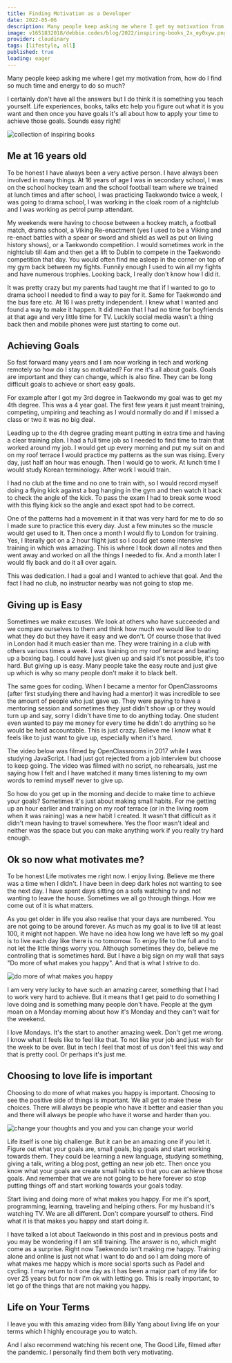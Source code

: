 ```yaml
---
title: Finding Motivation as a Developer
date: 2022-05-06
description: Many people keep asking me where I get my motivation from, how do I find so much time and energy to do so much? I certainly don't have all the answers but I do think it is something you teach yourself.
image: v1651832018/debbie.codes/blog/2022/inspiring-books_2x_ey0xyw.png
provider: cloudinary
tags: [lifestyle, all]
published: true
loading: eager
---
```


Many people keep asking me where I get my motivation from, how do I find so much time and energy to do so much?

I certainly don't have all the answers but I do think it is something you teach yourself. Life experiences, books, talks etc help you figure out what it is you want and then once you have goals it's all about how to apply your time to achieve those goals. Sounds easy right!

![collection of inspiring books](https://res.cloudinary.com/debsobrien/image/upload/f_auto,q_auto/v1651832018/debbie.codes/blog/2022/inspiring-books_2x_ey0xyw.png)

## Me at 16 years old

To be honest I have always been a very active person. I have always been involved in many things. At 16 years of age I was in secondary school, I was on the school hockey team and the school football team where we trained at lunch times and after school, I was practicing Taekwondo twice a week, I was going to drama school, I was working in the cloak room of a nightclub and I was working as petrol pump attendant.

My weekends were having to choose between a hockey match, a football match, drama school, a Viking Re-enactment (yes I used to be a Viking and re-enact battles with a spear or sword and shield as well as put on living history shows), or a Taekwondo competition. I would sometimes work in the nightclub till 4am and then get a lift to Dublin to compete in the Taekwondo competition that day. You would often find me asleep in the corner on top of my gym back between my fights. Funnily enough I used to win all my fights and have numerous trophies. Looking back, I really don't know how I did it.

It was pretty crazy but my parents had taught me that if I wanted to go to drama school I needed to find a way to pay for it. Same for Taekwondo and the bus fare etc. At 16 I was pretty independent. I knew what I wanted and found a way to make it happen. It did mean that I had no time for boyfriends at that age and very little time for TV. Luckily social media wasn't a thing back then and mobile phones were just starting to come out.

## Achieving Goals

So fast forward many years and I am now working in tech and working remotely so how do I stay so motivated? For me it's all about goals. Goals are important and they can change, which is also fine. They can be long difficult goals to achieve or short easy goals.

For example after I got my 3rd degree in Taekwondo my goal was to get my 4th degree. This was a 4 year goal. The first few years it just meant training, competing, umpiring and teaching as I would normally do and if I missed a class or two it was no big deal.

Leading up to the 4th degree grading meant putting in extra time and having a clear training plan. I had a full time job so I needed to find time to train that worked around my job. I would get up every morning and put my suit on and on my roof terrace I would practice my patterns as the sun was rising. Every day, just half an hour was enough. Then I would go to work. At lunch time I would study Korean terminology. After work I would train.

I had no club at the time and no one to train with, so I would record myself doing a flying kick against a bag hanging in the gym and then watch it back to check the angle of the kick. To pass the exam I had to break some wood with this flying kick so the angle and exact spot had to be correct.

One of the patterns had a movement in it that was very hard for me to do so I made sure to practice this every day. Just a few minutes so the muscle would get used to it. Then once a month I would fly to London for training. Yes, I literally got on a 2 hour flight just so I could get some intensive training in which was amazing. This is where I took down all notes and then went away and worked on all the things I needed to fix. And a month later I would fly back and do it all over again.

This was dedication. I had a goal and I wanted to achieve that goal. And the fact I had no club, no instructor nearby was not going to stop me.

## Giving up is Easy

Sometimes we make excuses. We look at others who have succeeded and we compare ourselves to them and think how much we would like to do what they do but they have it easy and we don't. Of course those that lived in London had it much easier than me. They were training in a club with others various times a week. I was training on my roof terrace and beating up a boxing bag. I could have just given up and said it's not possible, it's too hard. But giving up is easy. Many people take the easy route and just give up which is why so many people don't make it to black belt.

The same goes for coding. When I became a mentor for OpenClassrooms (after first studying there and having had a mentor) it was incredible to see the amount of people who just gave up. They were paying to have a mentoring session and sometimes they just didn't show up or they would turn up and say, sorry I didn't have time to do anything today. One student even wanted to pay me money for every time he didn't do anything so he would be held accountable. This is just crazy. Believe me I know what it feels like to just want to give up, especially when it's hard.

The video below was filmed by OpenClassrooms in 2017 while I was studying JavaScript. I had just got rejected from a job interview but choose to keep going. The video was filmed with no script, no rehearsals, just me saying how I felt and I have watched it many times listening to my own words to remind myself never to give up.

<lite-youtube
        videoid="R8ZsDhf5Tis"
        playlabel="CODING: How To Overcome The Biggest Obstacle When Learning Web Development"> </lite-youtube>

So how do you get up in the morning and decide to make time to achieve your goals? Sometimes it's just about making small habits. For me getting up an hour earlier and training on my roof terrace (or in the living room when it was raining) was a new habit I created. It wasn't that difficult as it didn't mean having to travel somewhere. Yes the floor wasn't ideal and neither was the space but you can make anything work if you really try hard enough.

## Ok so now what motivates me?

To be honest Life motivates me right now. I enjoy living. Believe me there was a time when I didn't. I have been in deep dark holes not wanting to see the next day. I have spent days sitting on a sofa watching tv and not wanting to leave the house. Sometimes we all go through things. How we come out of it is what matters.

As you get older in life you also realise that your days are numbered. You are not going to be around forever. As much as my goal is to live till at least 100, it might not happen. We have no idea how long we have left so my goal is to live each day like there is no tomorrow. To enjoy life to the full and to not let the little things worry you. Although sometimes they do, believe me controlling that is sometimes hard. But I have a big sign on my wall that says "Do more of what makes you happy". And that is what I strive to do.

![do more of what makes you happy](https://res.cloudinary.com/debsobrien/image/upload/f_auto,q_auto/v1651831378/debbie.codes/blog/2022/more-what-makes-happy_2x_h1ixha.png)

I am very very lucky to have such an amazing career, something that I had to work very hard to achieve. But it means that I get paid to do something I love doing and is something many people don't have. People at the gym moan on a Monday morning about how it's Monday and they can't wait for the weekend.

I love Mondays. It's the start to another amazing week. Don't get me wrong. I know what it feels like to feel like that. To not like your job and just wish for the week to be over. But in tech I feel that most of us don't feel this way and that is pretty cool. Or perhaps it's just me.

## Choosing to love life is important

Choosing to do more of what makes you happy is important. Choosing to see the positive side of things is important. We all get to make these choices. There will always be people who have it better and easier than you and there will always be people who have it worse and harder than you.

![change your thoughts and you and you can change your world](https://res.cloudinary.com/debsobrien/image/upload/f_auto,q_auto/v1651831376/debbie.codes/blog/2022/change-your-thoughts_2x_miwv05.png)

Life itself is one big challenge. But it can be an amazing one if you let it. Figure out what your goals are, small goals, big goals and start working towards them. They could be learning a new language, studying something, giving a talk, writing a blog post, getting an new job etc. Then once you know what your goals are create small habits so that you can achieve those goals. And remember that we are not going to be here forever so stop putting things off and start working towards your goals today.

Start living and doing more of what makes you happy. For me it's sport, programming, learning, traveling and helping others. For my husband it's watching TV. We are all different. Don't compare yourself to others. Find what it is that makes you happy and start doing it.

I have talked a lot about Taekwondo in this post and in previous posts and you may be wondering if I am still training. The answer is no, which might come as a surprise. Right now Taekwondo isn't making me happy. Training alone and online is just not what I want to do and so I am doing more of what makes me happy which is more social sports such as Padel and cycling. I may return to it one day as it has been a major part of my life for over 25 years but for now I'm ok with letting go. This is really important, to let go of the things that are not making you happy.

## Life on Your Terms

I leave you with this amazing video from Billy Yang about living life on your terms which I highly encourage you to watch.

<lite-youtube
        videoid="_EFk7nWoKw0"
        playlabel="living life on your terms."> </lite-youtube>

And I also recommend watching his recent one, The Good Life, filmed after the pandemic. I personally find them both very motivating.

<lite-youtube
        videoid="KyxXpweFck4&"
        playlabel="The Good Life"> </lite-youtube>
